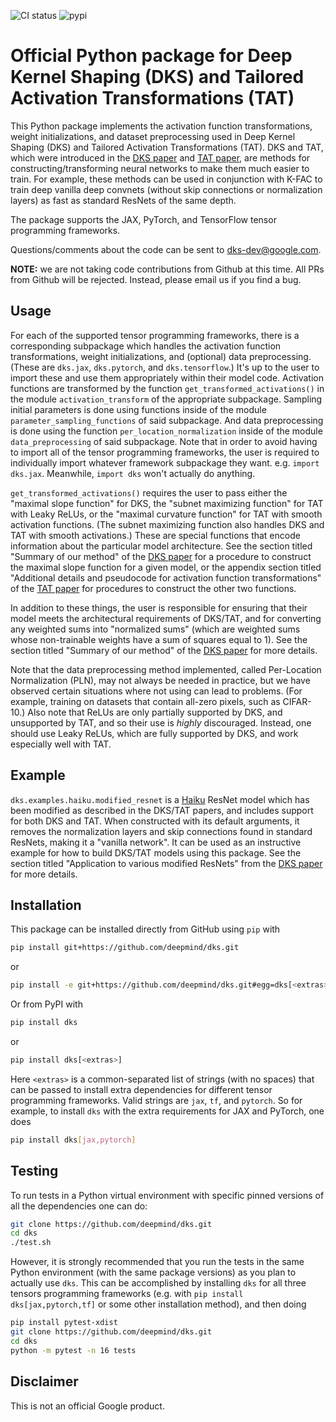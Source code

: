 ![CI status](https://github.com/deepmind/dks/workflows/ci/badge.svg)
![pypi](https://img.shields.io/pypi/v/dks)

# Official Python package for Deep Kernel Shaping (DKS) and Tailored Activation Transformations (TAT)

This Python package implements the activation function transformations, weight
initializations, and dataset preprocessing used in Deep Kernel Shaping (DKS) and
Tailored Activation Transformations (TAT). DKS and TAT, which were introduced in
the [DKS paper] and [TAT paper], are methods for constructing/transforming
neural networks to make them much easier to train. For example, these methods
can be used in conjunction with K-FAC to train deep vanilla deep convnets
(without skip connections or normalization layers) as fast as standard ResNets
of the same depth.

The package supports the JAX, PyTorch, and TensorFlow tensor programming
frameworks.

Questions/comments about the code can be sent to
[dks-dev@google.com](mailto:dks-dev@google.com).

**NOTE:** we are not taking code contributions from Github at this time. All PRs
from Github will be rejected. Instead, please email us if you find a bug.

## Usage

For each of the supported tensor programming frameworks, there is a
corresponding subpackage which handles the activation function transformations,
weight initializations, and (optional) data preprocessing. (These are `dks.jax`,
`dks.pytorch`, and `dks.tensorflow`.) It's up to the user to import these and
use them appropriately within their model code. Activation functions are
transformed by the function `get_transformed_activations()` in the module
`activation_transform` of the appropriate subpackage. Sampling initial
parameters is done using functions inside of the module
`parameter_sampling_functions` of said subpackage. And data preprocessing is
done using the function `per_location_normalization` inside of the module
`data_preprocessing` of said subpackage. Note that in order to avoid having to
import all of the tensor programming frameworks, the user is required to
individually import whatever framework subpackage they want. e.g. `import
dks.jax`. Meanwhile, `import dks` won't actually do anything.

`get_transformed_activations()` requires the user to pass either the "maximal
slope function" for DKS, the "subnet maximizing function" for TAT with Leaky
ReLUs, or the "maximal curvature function" for TAT with smooth activation
functions. (The subnet maximizing function also handles DKS and TAT with smooth
activations.) These are special functions that encode information about the
particular model architecture. See the section titled "Summary of our method" of
the [DKS paper] for a procedure to construct the maximal slope function for a
given model, or the appendix section titled "Additional details and pseudocode
for activation function transformations" of the [TAT paper] for procedures to
construct the other two functions.

In addition to these things, the user is responsible for ensuring that their
model meets the architectural requirements of DKS/TAT, and for converting any
weighted sums into "normalized sums" (which are weighted sums whose
non-trainable weights have a sum of squares equal to 1). See the section titled
"Summary of our method" of the [DKS paper] for more details.

Note that the data preprocessing method implemented, called Per-Location 
Normalization (PLN), may not always be needed in practice, but we have observed
certain situations where not using can lead to problems. (For example, training
on datasets that contain all-zero pixels, such as CIFAR-10.) Also
note that ReLUs are only partially supported by DKS, and unsupported by TAT, and
so their use is *highly* discouraged. Instead, one should use Leaky ReLUs, which
are fully supported by DKS, and work especially well with TAT.

## Example

`dks.examples.haiku.modified_resnet` is a [Haiku] ResNet model which has been
modified as described in the DKS/TAT papers, and includes support for both DKS
and TAT. When constructed with its default arguments, it removes the
normalization layers and skip connections found in standard ResNets, making it a
"vanilla network". It can be used as an instructive example for how to build
DKS/TAT models using this package. See the section titled "Application to
various modified ResNets" from the [DKS paper] for more details.

## Installation

This package can be installed directly from GitHub using `pip` with

```bash
pip install git+https://github.com/deepmind/dks.git
```

or

```bash
pip install -e git+https://github.com/deepmind/dks.git#egg=dks[<extras>]
```

Or from PyPI with

```bash
pip install dks
```

or

```bash
pip install dks[<extras>]
```

Here `<extras>` is a common-separated list of strings (with no spaces) that can
be passed to install extra dependencies for different tensor programming
frameworks. Valid strings are `jax`, `tf`, and `pytorch`. So for example, to
install `dks` with the extra requirements for JAX and PyTorch, one does

```bash
pip install dks[jax,pytorch]
```

## Testing

To run tests in a Python virtual environment with specific pinned versions of
all the dependencies one can do:

```bash
git clone https://github.com/deepmind/dks.git
cd dks
./test.sh
```

However, it is strongly recommended that you run the tests in the same Python
environment (with the same package versions) as you plan to actually use `dks`.
This can be accomplished by installing `dks` for all three tensors programming
frameworks (e.g. with `pip install dks[jax,pytorch,tf]` or some other
installation method), and then doing

```bash
pip install pytest-xdist
git clone https://github.com/deepmind/dks.git
cd dks
python -m pytest -n 16 tests
```

## Disclaimer

This is not an official Google product.

[DKS paper]: https://arxiv.org/abs/2110.01765
[TAT paper]: https://openreview.net/forum?id=U0k7XNTiFEq
[Haiku]: https://github.com/deepmind/dm-haiku
